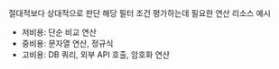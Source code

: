 절대적보다 상대적으로 판단
해당 필터 조건 평가하는데 필요한 연산 리소스
예시
- 저비용: 단순 비교 연산
- 중비용: 문자열 연산, 정규식
- 고비용: DB 쿼리, 외부 API 호출, 암호화 연산
